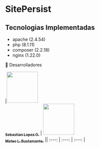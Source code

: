 
# SitePersist

## Tecnologias Implementadas

- apache (2.4.54)
- php (8.1.11)
- composer (2.2.18)
- nginx (1.22.0)


💪 Desarrolladores

|[<img src="https://avatars.githubusercontent.com/u/100486485?s=400&u=02ff2d86a4f8eeef6491b1a491e7f2b7e10e3785&v=4" width="100px;"/><br /><sub><b>Sebastian Lopez O.</b></sub>](https://github.com/SebastianLopezOsorno-SENA) | [<img src="https://avatars.githubusercontent.com/u/103140681?v=4" width="100px;"/><br /><sub><b>Mateo L. Bustamante.</b></sub>](https://github.com/Matthew1403) || :---: | :---: | :---: |
